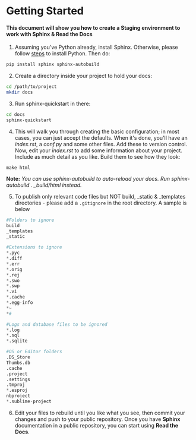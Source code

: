 <h1>Getting Started</h1>

<h4> This document will show you how to create a Staging environment to work with Sphinx & Read the Docs </h4>

1. Assuming you've Python already, install Sphinx. Otherwise, please follow [steps](https://realpython.com/installing-python/) to install Python. Then do:

```bash
pip install sphinx sphinx-autobuild
```

2. Create a directory inside your project to hold your docs:

```bash
cd /path/to/project
mkdir docs
```

3. Run sphinx-quickstart in there:

```bash
cd docs
sphinx-quickstart
```

4. This will walk you through creating the basic configuration; in most cases, you can just accept the defaults. When it's done, you'll have an *index.rst*, a *conf.py* and some other files. Add these to version control. Now, edit your *index.rst* to add some information about your project. Include as much detail as you like. Build them to see how they look:

```
make html
```

**Note:** *You can use sphinx-autobuild to auto-reload your docs. Run sphinx-autobuild . _build/html instead.*

5. To publish only relevant code files but NOT build, _static & _templates directories - please add a `.gitignore` in the root directory. A sample is below

```python
#Folders to ignore
build
_templates
_static

#Extensions to ignore
*.pyc
*.diff
*.err
*.orig
*.rej
*.swo
*.swp
*.vi
*.cache
*.egg-info
*~
*#

#Logs and database files to be ignored
*.log
*.sql
*.sqlite

#OS or Editor folders
.DS_Store
Thumbs.db
.cache
.project
.settings
.tmproj
*.esproj
nbproject
*.sublime-project
```

6. Edit your files to rebuild until you like what you see, then commit your changes and push to your public repository. Once you have **Sphinx** documentation in a public repository, you can start using **Read the Docs**.
